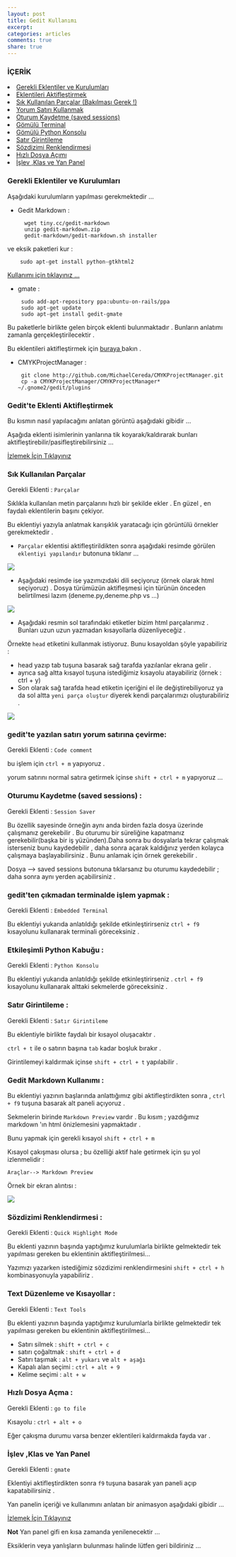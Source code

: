 ```yaml
---
layout: post
title: Gedit Kullanımı
excerpt:
categories: articles
comments: true
share: true
---
```


### İÇERİK

<li> <a href="#gerekli-eklentiler"> Gerekli Eklentiler ve Kurulumları </a></li>
<li> <a href="#eklenti-aktif"> Eklentileri Aktifleştirmek </a> </li>
<li> <a href="#parçalar"> Sık Kullanılan Parçalar (Bakılması Gerek !) </a> </li>
<li> <a href="#yorum-satırı"> Yorum Satırı Kullanmak </a> </li>
<li> <a href="#oturumu-kaydet"> Oturum Kaydetme (saved sessions) </a> </li>
<li> <a href="#gömülü-terminal"> Gömülü Terminal </a> </li>
<li> <a href="#gömülü-python-konsolu"> Gömülü Python Konsolu </a> </li>
<li> <a href="#satır-girintileme"> Satır Girintileme </a> </li>
<li> <a href="#sözdizimi-renklendirmesi"> Sözdizimi Renklendirmesi </a> </li>
<li> <a href="#quick-open"> Hızlı Dosya Açımı </a> </li>
<li> <a href="#yan-panel"> İşlev ,Klas ve Yan Panel </a> </li>


### <a id="gerekli-eklentiler"> Gerekli Eklentiler ve Kurulumları </a>

Aşağıdaki kurulumların yapılması gerekmektedir ...

- Gedit Markdown :

        wget tiny.cc/gedit-markdown
        unzip gedit-markdown.zip
        gedit-markdown/gedit-markdown.sh installer


ve eksik paketleri kur :

        sudo apt-get install python-gtkhtml2

<a href="#gedit-markdown" > Kullanımı için tıklayınız ...</a>

- gmate :

       sudo add-apt-repository ppa:ubuntu-on-rails/ppa
       sudo apt-get update
       sudo apt-get install gedit-gmate

Bu paketlerle birlikte gelen birçok eklenti bulunmaktadır . Bunların anlatımı zamanla gerçekleştirilecektir .

Bu eklentileri aktifleştirmek için <a href="#eklenti-aktif"> buraya </a> bakın .

- CMYKProjectManager :

       git clone http://github.com/MichaelCereda/CMYKProjectManager.git
       cp -a CMYKProjectManager/CMYKProjectManager* ~/.gnome2/gedit/plugins


### <a id="eklenti-aktif"> Gedit'te Eklenti Aktifleştirmek </a>

Bu kısmın nasıl yapılacağını anlatan görüntü aşağıdaki gibidir ...

Aşağıda eklenti isimlerinin yanlarına tik koyarak/kaldırarak bunları aktifleştirebilir/pasifleştirebilirsiniz ...

<a href="http://ecylmz.com/file/gediteklentikurma.gif" > İzlemek İçin Tıklayınız </a>


### <a id="parçalar"> Sık Kullanılan Parçalar </a>

Gerekli Eklenti : `Parçalar`

Sıklıkla kullanılan metin parçalarını hızlı bir şekilde ekler . En güzel , en faydalı eklentilerin başını çekiyor.

Bu eklentiyi yazıyla anlatmak karışıklık yaratacağı için görüntülü örnekler gerekmektedir .

- `Parçalar` eklentisi aktifleştirildikten sonra aşağıdaki resimde görülen `eklentiyi yapılandır` butonuna tıklanır ...

<img src="http://img821.imageshack.us/img821/716/ekyapilnq8.png" >

- Aşağıdaki resimde ise yazımızıdaki dili seçiyoruz (örnek olarak html seçiyoruz) . Dosya türümüzün aktifleşmesi için türünün önceden belirtilmesi lazım (deneme.py,deneme.php vs ...)

<img src="http://img194.imageshack.us/img194/7516/ekdilsecnq8.png">

- Aşağıdaki resmin sol tarafındaki etiketler bizim html parçalarımız . Bunları uzun uzun yazmadan kısayollarla düzenliyeceğiz .

Örnekte `head` etiketini kullanmak istiyoruz. Bunu kısayoldan şöyle yapabiliriz :

- head yazıp tab tuşuna basarak sağ tarafda yazılanlar ekrana gelir .
- ayrıca sağ altta kısayol tuşuna istediğimiz kısayolu atayabiliriz (örnek : ctrl + y)
- Son olarak sağ tarafda head etiketin içeriğini el ile değiştirebiliyoruz  ya da sol altta `yeni parça oluştur` diyerek kendi parçalarımızı oluşturabiliriz .

<img src="http://img401.imageshack.us/img401/5606/ekdilyapisecnq8.png">


### <a id="yorum-satırı"> gedit'te yazılan satırı yorum satırına çevirme: </a>

Gerekli Eklenti : `Code comment`

bu işlem için `ctrl + m` yapıyoruz .

yorum satırını normal satıra getirmek içinse `shift + ctrl + m` yapıyoruz ...


### <a id="oturumu-kaydet"> Oturumu Kaydetme (saved sessions) : </a>

Gerekli Eklenti : `Session Saver`

Bu özellik sayesinde örneğin aynı anda birden fazla dosya üzerinde çalışmanız gerekebilir . Bu oturumu bir süreliğine kapatmanız gerekebilir(başka bir iş yüzünden).Daha sonra bu dosyalarla tekrar çalışmak isterseniz bunu kaydedebilir , daha sonra açarak kaldığınız yerden kolayca çalışmaya başlayabilirsiniz . Bunu anlamak için örnek gerekebilir .

Dosya --> saved sessions butonuna tıklarsanız bu oturumu kaydedebilir ; daha sonra aynı yerden açabilirsiniz .


### <a id="gömülü-terminal"> gedit'ten çıkmadan terminalde işlem yapmak : </a>

Gerekli Eklenti : `Embedded Terminal`

Bu eklentiyi yukarıda anlatıldığı şekilde etkinleştirirseniz  `ctrl + f9` kısayolunu kullanarak terminali göreceksiniz .


### <a id="gömülü-python-konsolu"> Etkileşimli Python Kabuğu : </a>

Gerekli Eklenti : `Python Konsolu`

Bu eklentiyi yukarıda anlatıldığı şekilde etkinleştirirseniz . `ctrl + f9` kısayolunu kullanarak alttaki sekmelerde göreceksiniz .


### <a id="satır-girintileme"> Satır Girintileme : </a>

Gerekli Eklenti : `Satır Girintileme`

Bu eklentiyle birlikte faydalı bir kısayol oluşacaktır .

`ctrl + t` ile o satırın başına `tab` kadar boşluk bırakır .

Girintilemeyi kaldırmak içinse `shift + ctrl + t` yapılabilir .


### <a id="gedit-markdown"> Gedit Markdown Kullanımı : </a>

Bu eklentiyi yazının başlarında anlattığımız gibi aktifleştirdikten sonra , `ctrl + f9` tuşuna basarak alt paneli açıyoruz .

Sekmelerin birinde `Markdown Preview` vardır . Bu kısım ; yazdığımız markdown 'ın html önizlemesini yapmaktadır .

Bunu yapmak için gerekli kısayol `shift + ctrl + m`

Kısayol çakışması olursa ; bu özelliği aktif hale getirmek için şu yol izlenmelidir :

`Araçlar--> Markdown Preview`

Örnek bir ekran alıntısı :

<img src="http://img682.imageshack.us/img682/3998/markdownprenq8.png" />

### <a id="sözdizimi-renklendirmesi"> Sözdizimi Renklendirmesi : </a>

Gerekli Eklenti : `Quick Highlight Mode`

Bu eklenti yazının başında yaptığımız kurulumlarla birlikte gelmektedir tek yapılması gereken bu eklentinin aktifleştirilmesi...

Yazımızı yazarken istediğimiz sözdizimi renklendirmesini `shift + ctrl + h` kombinasyonuyla yapabiliriz .

### <a id="text-düzenleme"> Text Düzenleme ve Kısayollar : </a>

Gerekli Eklenti : `Text Tools`

Bu eklenti yazının başında yaptığımız kurulumlarla birlikte gelmektedir tek yapılması gereken bu eklentinin aktifleştirilmesi...

- Satırı silmek      : `shift + ctrl + c`
- satırı çoğaltmak   : `shift + ctrl + d`
- Satırı taşımak     : `alt + yukarı` ve `alt + aşağı`
- Kapalı alan seçimi : `ctrl + alt + 9`
- Kelime seçimi      : `alt + w`

### <a id="quick-open"> Hızlı Dosya Açma : </a>

Gerekli Eklenti : `go to file`

Kısayolu : `ctrl + alt + o`

Eğer çakışma durumu varsa benzer eklentileri kaldırmakda fayda var .

### <a id="yan-panel"> İşlev ,Klas ve Yan Panel </a>

Gerekli Eklenti : `gmate`

Eklentiyi aktifleştirdikten sonra `f9` tuşuna basarak yan paneli açıp kapatabilirsiniz .

Yan panelin içeriği ve kullanımını anlatan bir animasyon aşağıdaki gibidir ...

<a href="http://ecylmz.com/file/yanpanel.gif"> İzlemek İçin Tıklayınız </a>

**Not** Yan panel gifi en kısa zamanda yenilenecektir ...

Eksiklerin veya yanlışların bulunması halinde lütfen geri bildiriniz ...


